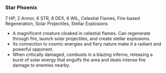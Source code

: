 ### Star Phoenix
7 HP, 2 Armor, 6 STR, 8 DEX, 6 WIL, Celestial Flames, Fire-based Regeneration, Solar Projectiles, Stellar Explosions

- A magnificent creature cloaked in celestial flames. Can regenerate through fire, launch solar projectiles, and create stellar explosions.
- Its connection to cosmic energies and fiery nature make it a radiant and powerful opponent.
- When critically damaged, combusts in a blazing inferno, releasing a burst of solar energy that engulfs the area and deals intense fire damage to enemies nearby.

